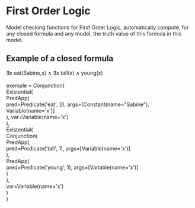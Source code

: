 # First Order Logic
Model checking functions for First Order Logic, automatically compute, for any closed formula and any model, the truth value of this formula in this model.<br>

## Example of a closed formula
∃x eat(Sabine,x) ∧ ∃x tall(x) ∧ young(x) <br>
<br> 
exemple = Conjunction(<br>
    Existential(<br>
        PredApp(<br>
            pred=Predicate('eat', 2), args=[Constant(name="Sabine"), Variable(name='x')]<br>
        ), var=Variable(name='x')<br>
    ),<br>
    Existential(<br>
        Conjunction(<br>
            PredApp(<br>
                pred=Predicate('tall', 1), args=[Variable(name='x')]<br>
            ),<br>
            PredApp(<br>
                pred=Predicate('young', 1), args=[Variable(name='x')]<br>
            )<br>
        ),<br>
        var=Variable(name='x')<br>
    )<br>
)<br>

